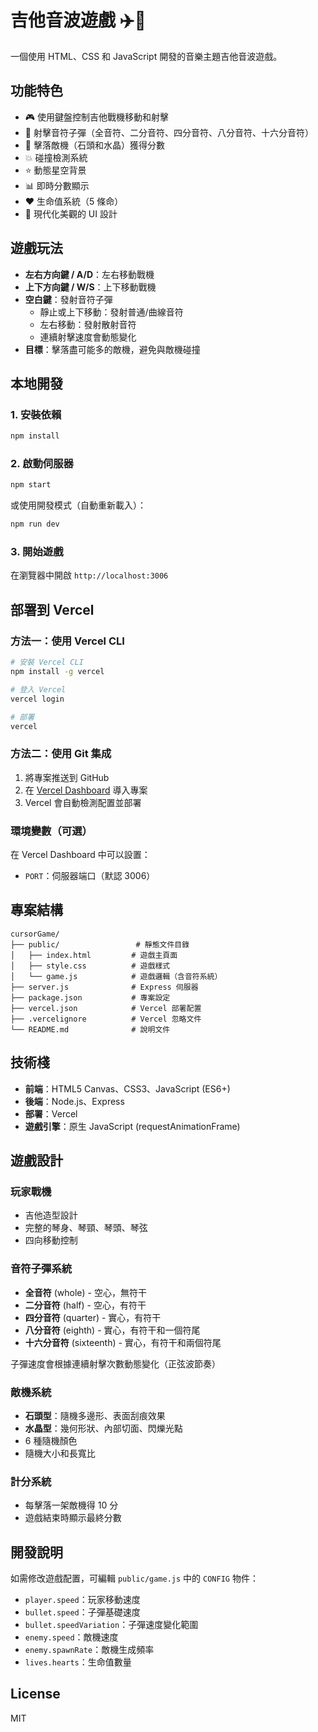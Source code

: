 # 吉他音波遊戲 ✈️🎵

一個使用 HTML、CSS 和 JavaScript 開發的音樂主題吉他音波遊戲。

## 功能特色

- 🎮 使用鍵盤控制吉他戰機移動和射擊
- 🎵 射擊音符子彈（全音符、二分音符、四分音符、八分音符、十六分音符）
- 🎯 擊落敵機（石頭和水晶）獲得分數
- 💥 碰撞檢測系統
- ⭐ 動態星空背景
- 📊 即時分數顯示
- ❤️ 生命值系統（5 條命）
- 🎨 現代化美觀的 UI 設計

## 遊戲玩法

- **左右方向鍵 / A/D**：左右移動戰機
- **上下方向鍵 / W/S**：上下移動戰機
- **空白鍵**：發射音符子彈
  - 靜止或上下移動：發射普通/曲線音符
  - 左右移動：發射散射音符
  - 連續射擊速度會動態變化
- **目標**：擊落盡可能多的敵機，避免與敵機碰撞

## 本地開發

### 1. 安裝依賴

```bash
npm install
```

### 2. 啟動伺服器

```bash
npm start
```

或使用開發模式（自動重新載入）：

```bash
npm run dev
```

### 3. 開始遊戲

在瀏覽器中開啟 `http://localhost:3006`

## 部署到 Vercel

### 方法一：使用 Vercel CLI

```bash
# 安裝 Vercel CLI
npm install -g vercel

# 登入 Vercel
vercel login

# 部署
vercel
```

### 方法二：使用 Git 集成

1. 將專案推送到 GitHub
2. 在 [Vercel Dashboard](https://vercel.com/dashboard) 導入專案
3. Vercel 會自動檢測配置並部署

### 環境變數（可選）

在 Vercel Dashboard 中可以設置：
- `PORT`：伺服器端口（默認 3006）

## 專案結構

```
cursorGame/
├── public/                 # 靜態文件目錄
│   ├── index.html         # 遊戲主頁面
│   ├── style.css          # 遊戲樣式
│   └── game.js            # 遊戲邏輯（含音符系統）
├── server.js              # Express 伺服器
├── package.json           # 專案設定
├── vercel.json            # Vercel 部署配置
├── .vercelignore          # Vercel 忽略文件
└── README.md              # 說明文件
```

## 技術棧

- **前端**：HTML5 Canvas、CSS3、JavaScript (ES6+)
- **後端**：Node.js、Express
- **部署**：Vercel
- **遊戲引擎**：原生 JavaScript (requestAnimationFrame)

## 遊戲設計

### 玩家戰機
- 吉他造型設計
- 完整的琴身、琴頸、琴頭、琴弦
- 四向移動控制

### 音符子彈系統
- **全音符** (whole) - 空心，無符干
- **二分音符** (half) - 空心，有符干
- **四分音符** (quarter) - 實心，有符干
- **八分音符** (eighth) - 實心，有符干和一個符尾
- **十六分音符** (sixteenth) - 實心，有符干和兩個符尾

子彈速度會根據連續射擊次數動態變化（正弦波節奏）

### 敵機系統
- **石頭型**：隨機多邊形、表面刮痕效果
- **水晶型**：幾何形狀、內部切面、閃爍光點
- 6 種隨機顏色
- 隨機大小和長寬比

### 計分系統
- 每擊落一架敵機得 10 分
- 遊戲結束時顯示最終分數

## 開發說明

如需修改遊戲配置，可編輯 `public/game.js` 中的 `CONFIG` 物件：

- `player.speed`：玩家移動速度
- `bullet.speed`：子彈基礎速度
- `bullet.speedVariation`：子彈速度變化範圍
- `enemy.speed`：敵機速度
- `enemy.spawnRate`：敵機生成頻率
- `lives.hearts`：生命值數量

## License

MIT
